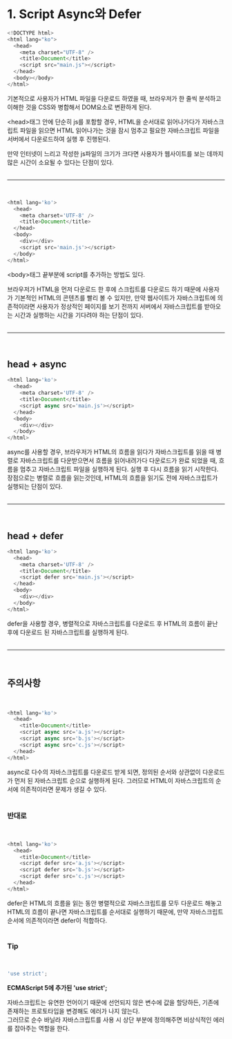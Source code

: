 # 1. Script Async와 Defer

```javascript
<!DOCTYPE html>
<html lang="ko">
  <head>
    <meta charset="UTF-8" />
    <title>Document</title>
    <script src="main.js"></script>
  </head>
  <body></body>
</html>
```

기본적으로 사용자가 HTML 파일을 다운로드 하였을 때, 브라우저가 한 줄씩 분석하고 이해한 것을 CSS와 병합해서 DOM요소로 변환하게 된다.

\<head>태그 안에 단순히 js를 포함할 경우, HTML을 순서대로 읽어나가다가 자바스크립트 파일을 읽으면 HTML 읽어나가는 것을 잠시 멈추고 필요한 자바스크립트 파일을 서버에서 다운로드하여 실행 후 진행된다.

만약 인터넷이 느리고 작성한 js파일의 크기가 크다면 사용자가 웹사이트를 보는 데까지 많은 시간이 소요될 수 있다는 단점이 있다.
<br><br>

---

<br>

```javascript
<html lang='ko'>
  <head>
    <meta charset='UTF-8' />
    <title>Document</title>
  </head>
  <body>
    <div></div>
    <script src='main.js'></script>
  </body>
</html>
```

\<body>태그 끝부분에 script를 추가하는 방법도 있다.

브라우저가 HTML을 먼저 다운로드 한 후에 스크립트를 다운로드 하기 때문에 사용자가 기본적인 HTML의 콘텐츠를 빨리 볼 수 있지만, 만약 웹사이트가 자바스크립트에 의존적이라면 사용자가 정상적인 페이지를 보기 전까지 서버에서 자바스크립트를 받아오는 시간과 실행하는 시간을 기다려야 하는 단점이 있다.
<br><br>

---

<br>

## head + async

```javascript
<html lang='ko'>
  <head>
    <meta charset='UTF-8' />
    <title>Document</title>
    <script async src='main.js'></script>
  </head>
  <body>
    <div></div>
  </body>
</html>
```

async를 사용할 경우, 브라우저가 HTML의 흐름을 읽다가 자바스크립트를 읽을 때 병렬로 자바스크립트를 다운받으면서 흐름을 읽어내려가다 다운로드가 완료 되었을 때, 흐름을 멈추고 자바스크립트 파일을 실행하게 된다. 실행 후 다시 흐름을 읽기 시작한다. 장점으로는 병렬로 흐름을 읽는것인데, HTML의 흐름을 읽기도 전에 자바스크립트가 실행되는 단점이 있다.
<br><br>

---

<br>

## head + defer

```javascript
<html lang='ko'>
  <head>
    <meta charset='UTF-8' />
    <title>Document</title>
    <script defer src='main.js'></script>
  </head>
  <body>
    <div></div>
  </body>
</html>
```

defer을 사용할 경우, 병렬적으로 자바스크립트를 다운로드 후 HTML의 흐름이 끝난 후에 다운로드 된 자바스크립트를 실행하게 된다.
<br><br>

---

<br>

## 주의사항

<br>

```javascript
<html lang='ko'>
  <head>
    <title>Document</title>
    <script async src='a.js'></script>
    <script async src='b.js'></script>
    <script async src='c.js'></script>
  </head>
</html>
```

async로 다수의 자바스크립트를 다운로드 받게 되면, 정의된 순서와 상관없이 다운로드가 먼저 된 자바스크립트 순으로 실행하게 된다. 그러므로 HTML이 자바스크립트의 순서에 의존적이라면 문제가 생길 수 있다.
<br><br>

### 반대로

<br>

```javascript
<html lang='ko'>
  <head>
    <title>Document</title>
    <script defer src='a.js'></script>
    <script defer src='b.js'></script>
    <script defer src='c.js'></script>
  </head>
</html>
```

defer은 HTML의 흐름을 읽는 동안 병렬적으로 자바스크립트를 모두 다운로드 해놓고 HTML의 흐름이 끝나면 자바스크립트를 순서대로 실행하기 때문에, 만약 자바스크립트 순서에 의존적이라면 defer이 적합하다.
<br><br>

### Tip

<br>

```javascript
'use strict';
```

**ECMAScript 5에 추가된 'use strict';**

자바스크립트는 유연한 언어이기 때문에 선언되지 않은 변수에 값을 할당하든, 기존에 존재하는 프로토타입을 변경해도 에러가 나지 않는다.<br>
그러므로 순수 바닐라 자바스크립트를 사용 시 상단 부분에 정의해주면 비상식적인 에러를 잡아주는 역할을 한다.
